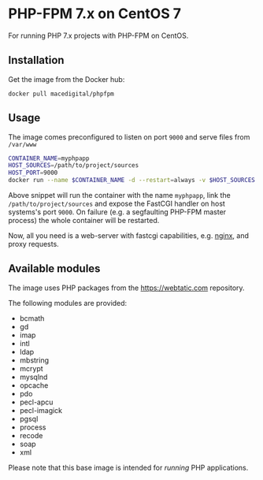 # PHP-FPM 7.x on CentOS 7

For running PHP 7.x projects with PHP-FPM on CentOS.

## Installation

Get the image from the Docker hub:

````
docker pull macedigital/phpfpm
````

## Usage

The image comes preconfigured to listen on port `9000` and serve files from `/var/www`

````bash
CONTAINER_NAME=myphpapp
HOST_SOURCES=/path/to/project/sources
HOST_PORT=9000
docker run --name $CONTAINER_NAME -d --restart=always -v $HOST_SOURCES:/var/www -p $HOST_PORT:9000 macedigital/phpfpm
````

Above snippet will run the container with the name `myphpapp`, link the `/path/to/project/sources` and expose the FastCGI handler on host systems's port `9000`.
On failure (e.g. a segfaulting PHP-FPM master process) the whole container will be restarted.

Now, all you need is a web-server with fastcgi capabilities, e.g. [nginx](http://nginx.org/en/docs/http/ngx_http_fastcgi_module.html), and proxy requests.

## Available modules

The image uses PHP packages from the https://webtatic.com repository.

The following modules are provided:
- bcmath
- gd
- imap
- intl
- ldap
- mbstring
- mcrypt
- mysqlnd
- opcache
- pdo
- pecl-apcu
- pecl-imagick
- pgsql
- process
- recode
- soap
- xml

Please note that this base image is intended for *running* PHP applications.
